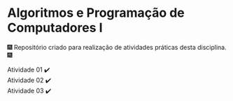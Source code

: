 # Algoritmos e Programação de Computadores I

:fireworks: Repositório criado para realização de atividades práticas desta disciplina. :fireworks:  

Atividade 01 :heavy_check_mark:  
Atividade 02 :heavy_check_mark:   
Atividade 03 :heavy_check_mark:  
